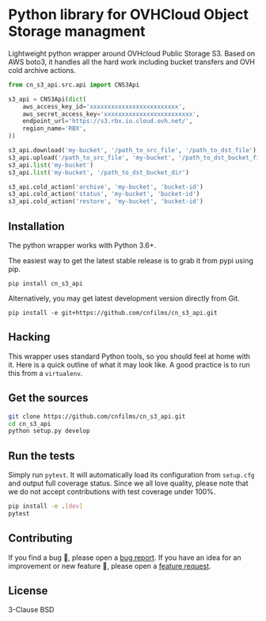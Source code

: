 # Python library for OVHCloud Object Storage managment

Lightweight python wrapper around OVHcloud Public Storage S3. Based on AWS boto3, it handles all the hard work including bucket transfers and OVH cold archive actions.

```python
from cn_s3_api.src.api import CNS3Api

s3_api = CNS3Api(dict(
    aws_access_key_id='xxxxxxxxxxxxxxxxxxxxxxxxx',
    aws_secret_access_key='xxxxxxxxxxxxxxxxxxxxxxxxx',
    endpoint_url='https://s3.rbx.io.cloud.ovh.net/',
    region_name='RBX',
))

s3_api.download('my-bucket', '/path_to_src_file', '/path_to_dst_file')
s3_api.upload('/path_to_src_file', 'my-bucket', '/path_to_dst_bucket_file')
s3_api.list('my-bucket')
s3_api.list('my-bucket', '/path_to_dst_bucket_dir')

s3_api.cold_action('archive', 'my-bucket', 'bucket-id')
s3_api.cold_action('status', 'my-bucket', 'bucket-id')
s3_api.cold_action('restore', 'my-bucket', 'bucket-id')
```

## Installation

The python wrapper works with Python 3.6+.

The easiest way to get the latest stable release is to grab it from pypi using pip.

```
pip install cn_s3_api
```

Alternatively, you may get latest development version directly from Git.

```
pip install -e git+https://github.com/cnfilms/cn_s3_api.git
```

## Hacking

This wrapper uses standard Python tools, so you should feel at home with it.
Here is a quick outline of what it may look like. A good practice is to run
this from a ``virtualenv``.

## Get the sources

```bash
git clone https://github.com/cnfilms/cn_s3_api.git
cd cn_s3_api
python setup.py develop

```

## Run the tests

Simply run ``pytest``. It will automatically load its configuration from
``setup.cfg`` and output full coverage status. Since we all love quality, please
note that we do not accept contributions with test coverage under 100%.

```bash
pip install -e .[dev]
pytest
```

## Contributing

If you find a bug :bug:, please open a [bug report](https://github.com/cnfilms/cn_s3_api/issues/new?assignees=&labels=bug&template=bug_report.md&title=).
If you have an idea for an improvement or new feature :rocket:, please open a [feature request](https://github.com/cnfilms/cn_s3_api/issues/new?assignees=&labels=Feature+request&template=feature_request.md&title=).

## License

3-Clause BSD
